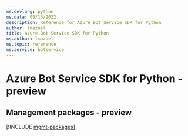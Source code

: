 ```yaml
---
ms.devlang: python
ms.data: 09/16/2022
description: Reference for Azure Bot Service SDK for Python
author: lmazuel
title: Azure Bot Service SDK for Python
ms.author: lmazuel
ms.topic: reference
ms.service: botservice
---
```

# Azure Bot Service SDK for Python - preview

## Management packages - preview
[!INCLUDE [mgmt-packages](bot-service-mgmt-index.md)]
